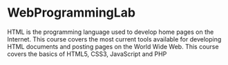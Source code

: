 # WebProgrammingLab
 HTML is the programming language used to develop home pages on the Internet. This course covers the most current tools available for developing HTML documents and posting pages on the World Wide Web. This course covers the basics of HTML5, CSS3, JavaScript and PHP
